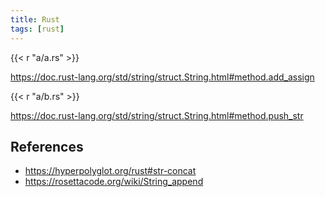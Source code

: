 ```yaml
---
title: Rust
tags: [rust]
---
```


{{< r "a/a.rs" >}}

<https://doc.rust-lang.org/std/string/struct.String.html#method.add_assign>

{{< r "a/b.rs" >}}

<https://doc.rust-lang.org/std/string/struct.String.html#method.push_str>

## References

- <https://hyperpolyglot.org/rust#str-concat>
- <https://rosettacode.org/wiki/String_append>
